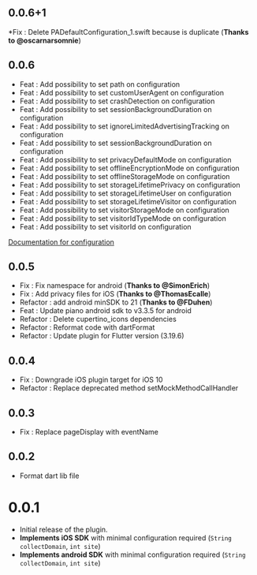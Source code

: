 ## 0.0.6+1
*Fix : Delete PADefaultConfiguration_1.swift because is duplicate (**Thanks to @oscarnarsomnie**)

## 0.0.6

* Feat : Add possibility to set path on configuration
* Feat : Add possibility to set customUserAgent on configuration
* Feat : Add possibility to set crashDetection on configuration
* Feat : Add possibility to set sessionBackgroundDuration on configuration
* Feat : Add possibility to set ignoreLimitedAdvertisingTracking on configuration
* Feat : Add possibility to set sessionBackgroundDuration on configuration
* Feat : Add possibility to set privacyDefaultMode on configuration
* Feat : Add possibility to set offlineEncryptionMode on configuration
* Feat : Add possibility to set offlineStorageMode on configuration
* Feat : Add possibility to set storageLifetimePrivacy on configuration
* Feat : Add possibility to set storageLifetimeUser on configuration
* Feat : Add possibility to set storageLifetimeVisitor on configuration
* Feat : Add possibility to set visitorStorageMode on configuration
* Feat : Add possibility to set visitorIdTypeMode on configuration
* Feat : Add possibility to set visitorId on configuration

[Documentation for configuration](https://developers.atinternet-solutions.com/piano-analytics/data-collection/sdks/ios-swift#configuration)

## 0.0.5

* Fix : Fix namespace for android (**Thanks to @SimonErich**)
* Fix : Add privacy files for iOS (**Thanks to @ThomasEcalle**)
* Refactor : add android minSDK to 21 (**Thanks to @FDuhen**)
* Feat : Update piano android sdk to v3.3.5 for android
* Refactor : Delete cupertino_icons dependencies
* Refactor : Reformat code with dartFormat
* Refactor : Update plugin for Flutter version (3.19.6)

## 0.0.4

* Fix : Downgrade iOS plugin target for iOS 10
* Refactor : Replace deprecated method setMockMethodCallHandler

## 0.0.3

* Fix : Replace pageDisplay with eventName

## 0.0.2

* Format dart lib file

# 0.0.1

* Initial release of the plugin.
* **Implements iOS SDK** with minimal configuration required (`String collectDomain`, `int site`)
* **Implements android SDK** with minimal configuration required (`String collectDomain`, `int site`)